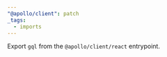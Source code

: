 ```yaml
---
"@apollo/client": patch
_tags:
  - imports
---
```


Export `gql` from the `@apollo/client/react` entrypoint.
